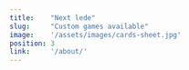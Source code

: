 ```yaml
---
title:    "Next lede"
slug:     "Custom games available"
image:    '/assets/images/cards-sheet.jpg'
position: 3
link:     '/about/'
---
```

